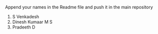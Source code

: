 Append your names in the Readme file and push it in the main repository

1. S Venkadesh
2. Dinesh Kumaar M S
3. Pradeeth D
